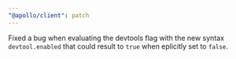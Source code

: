 ```yaml
---
"@apollo/client": patch
---
```


Fixed a bug when evaluating the devtools flag with the new syntax `devtool.enabled` that could result to `true` when eplicitly set to `false`.
